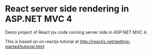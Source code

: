 # React server side rendering in ASP.NET MVC 4
Demo project of React jsx code running server side in ASP.NET MVC 4.

This is based on on reactjs tutorial at http://reactjs.net/getting-started/tutorial.html
